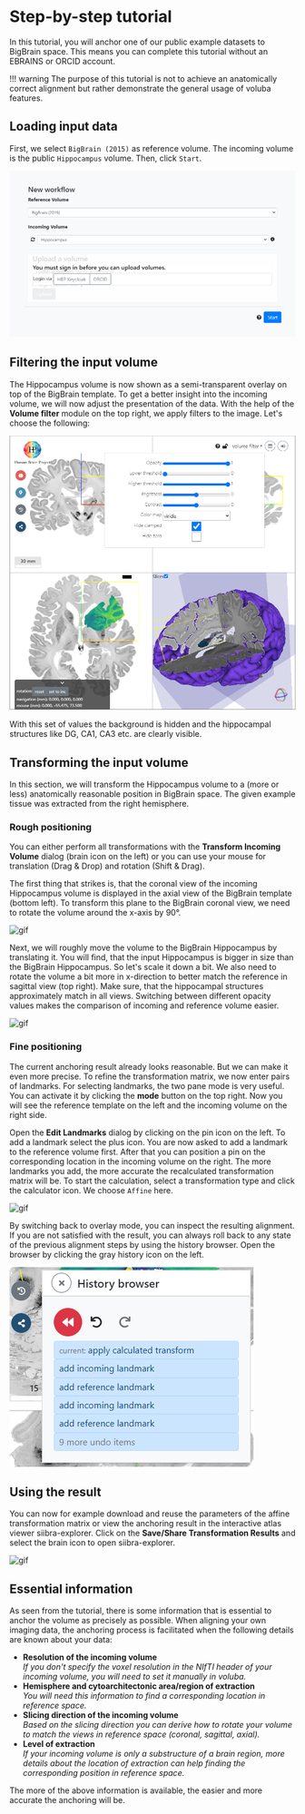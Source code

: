 # Step-by-step tutorial

In this tutorial, you will anchor one of our public example datasets to BigBrain space. This means you can complete this tutorial without an EBRAINS or ORCID account.

!!! warning
    The purpose of this tutorial is not to achieve an anatomically correct alignment but rather demonstrate the general usage of voluba features.

## Loading input data

First, we select `BigBrain (2015)` as reference volume. The incoming volume is the public `Hippocampus` volume. Then, click `Start`.

![screenshot](images/tutorial_input.png)

## Filtering the input volume

The Hippocampus volume is now shown as a semi-transparent overlay on top of the BigBrain template. To get a better insight into the incoming volume, we will now adjust the presentation of the data. With the help of the **Volume filter** module on the top right, we apply filters to the image. Let's choose the following:

![screenshot](images/tutorial_filter.png)

With this set of values the background is hidden and the hippocampal structures like DG, CA1, CA3 etc. are clearly visible.

## Transforming the input volume

In this section, we will transform the Hippocampus volume to a (more or less) anatomically reasonable position in BigBrain space. The given example tissue was extracted from the right hemisphere.

### Rough positioning

You can either perform all transformations with the **Transform Incoming Volume** dialog (brain icon on the left) or you can use your mouse for translation (Drag & Drop) and rotation (Shift & Drag).

The first thing that strikes is, that the coronal view of the incoming Hippocampus volume is displayed in the axial view of the BigBrain template (bottom left). To transform this plane to the BigBrain coronal view, we need to rotate the volume around the x-axis by 90°.

![gif](gifs/tutorial_view.gif)

Next, we will roughly move the volume to the BigBrain Hippocampus by translating it. You will find, that the input Hippocampus is bigger in size than the BigBrain Hippocampus. So let's scale it down a bit. We also need to rotate the volume a bit more in x-direction to better match the reference in sagittal view (top right). Make sure, that the hippocampal structures approximately match in all views. Switching between different opacity values makes the comparison of incoming and reference volume easier.

![gif](gifs/tutorial_transform.gif)

### Fine positioning

The current anchoring result already looks reasonable. But we can make it even more precise. To refine the transformation matrix, we now enter pairs of landmarks. For selecting landmarks, the two pane mode is very useful. You can activate it by clicking the **mode** button on the top right. Now you will see the reference template on the left and the incoming volume on the right side.

Open the **Edit Landmarks** dialog by clicking on the pin icon on the left. To add a landmark select the plus icon. You are now asked to add a landmark to the reference volume first. After that you can position a pin on the corresponding location in the incoming volume on the right. The more landmarks you add, the more accurate the recalculated transformation matrix will be. To start the calculation, select a transformation type and click the calculator icon. We choose `Affine` here.

![gif](gifs/tutorial_landmarks.gif)

By switching back to overlay mode, you can inspect the resulting alignment. If you are not satisfied with the result, you can always roll back to any state of the previous alignment steps by using the history browser. Open the browser by clicking the gray history icon on the left.

![snippet](images/tutorial_history.png)

## Using the result

You can now for example download and reuse the parameters of the affine transformation matrix or view the anchoring result in the interactive atlas viewer siibra-explorer. Click on the **Save/Share Transformation Results** and select the brain icon to open siibra-explorer.

![gif](gifs/tutorial_explorer.gif)

## Essential information

As seen from the tutorial, there is some information that is essential to anchor the volume as precisely as possible. When aligning your own imaging data, the anchoring process is facilitated when the following details are known about your data:

* **Resolution of the incoming volume**  
_If you don't specify the voxel resolution in the NIfTI header of your incoming volume, you will need to set it manually in voluba._
* **Hemisphere and cytoarchitectonic area/region of extraction**  
_You will need this information to find a corresponding location in reference space._
* **Slicing direction of the incoming volume**  
_Based on the slicing direction you can derive how to rotate your volume to match the views in reference space (coronal, sagittal, axial)._
* **Level of extraction**  
_If your incoming volume is only a substructure of a brain region, more details about the location of extraction can help finding the corresponding position in reference space._

The more of the above information is available, the easier and more accurate the anchoring will be.